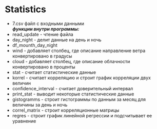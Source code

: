# Statistics
* 7.csv файл с входными данными    
***функции внутри программы:***    
* read_update - чтение файла
* day_night - делит данные на день и ночь
* df_mounth_day_night
* wind - добавляет столбец, где описание направление ветра конвертировано в градусы
* cloud - добавляет столбец, где описание облачности конвертировано в проценты
* stat - считает статистические данные    
* korrel - считает корреляцию и строит график корреляции двух величин
* confidence_interval - считает доверительный интервал
* print_stat - выводит некоторые статистические данные
* gistogramms - строит гистограммы по данным за месяц для величины за день и ночь
* correl_matrix - строит корреляционные матрицы
* regres - строит график линейной регрессии и подсчитывает ее уравнение
